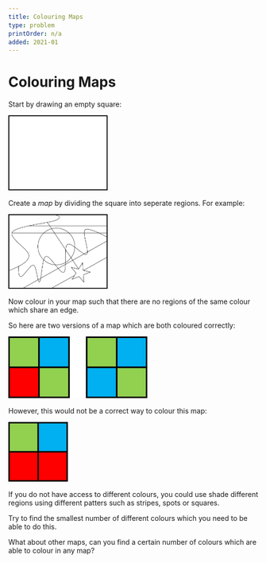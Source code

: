 ```yaml
---
title: Colouring Maps
type: problem
printOrder: n/a
added: 2021-01
---
```


# Colouring Maps

Start by drawing an empty square:

<img src="../../images/colouring-maps-01.png" width=200>

Create a *map* by dividing the square into seperate regions. For example:

<img src="../../images/colouring-maps-02.png" width=200>

Now colour in your map such that there are no regions of the same colour which share an edge.

So here are two versions of a map which are both coloured correctly:

<img src="../../images/colouring-maps-03.png" width=280>

However, this would not be a correct way to colour this map:

<img src="../../images/colouring-maps-04.png" width=120>

If you do not have access to different colours, you could use shade different regions using different patters such as stripes, spots or squares.

Try to find the smallest number of different colours which you need to be able to do this.

What about other maps, can you find a certain number of colours which are able to colour in any map?
